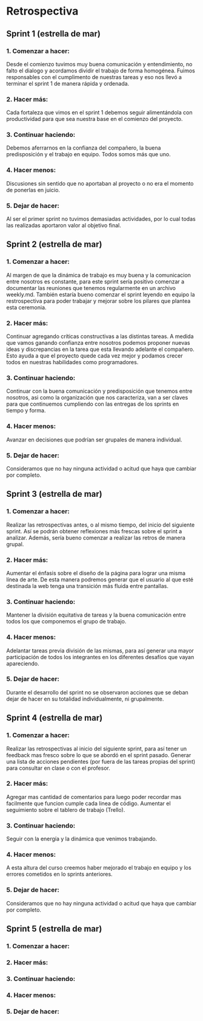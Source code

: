 # **Retrospectiva**

## Sprint 1 (estrella de mar)

### 1. Comenzar a hacer:
Desde el comienzo tuvimos muy buena comunicación y entendimiento, no falto el dialogo y acordamos dividir el trabajo de forma homogénea. Fuimos responsables con el cumplimento de nuestras tareas y eso nos llevó a terminar el sprint 1 de manera rápida y ordenada.

### 2. Hacer más:
Cada fortaleza que vimos en el sprint 1 debemos seguir alimentándola con productividad para que sea nuestra base en el comienzo del proyecto.

### 3. Continuar haciendo:
Debemos aferrarnos en la confianza del compañero, la buena predisposición y el trabajo en equipo. Todos somos más que uno.

### 4. Hacer menos:
Discusiones sin sentido que no aportaban al proyecto o no era el momento de ponerlas en juicio.

### 5. Dejar de hacer:
Al ser el primer sprint no tuvimos demasiadas actividades, por lo cual todas las realizadas aportaron valor al objetivo final.


## Sprint 2 (estrella de mar)

### 1. Comenzar a hacer:
Al margen de que la dinámica de trabajo es muy buena y la comunicacion entre nosotros es constante, para este sprint sería positivo comenzar a documentar las reuniones que tenemos regularmente en un archivo weekly.md. También estaría bueno comenzar el sprint leyendo en equipo la restrospectiva para poder trabajar y mejorar sobre los pilares que plantea esta ceremonia.

### 2. Hacer más:
Continuar agregando críticas constructivas a las distintas tareas. A medida que vamos ganando confianza entre nosotros podemos proponer nuevas ideas y discrepancias en la tarea que esta llevando adelante el compañero. Esto ayuda a que el proyecto quede cada vez mejor y podamos crecer todos en nuestras habilidades como programadores.

### 3. Continuar haciendo:
Continuar con la buena comunicación y predisposición que tenemos entre nosotros, asi como la organización que nos caracteriza, van a ser claves para que continuemos cumpliendo con las entregas de los sprints en tiempo y forma.

### 4. Hacer menos:
Avanzar en decisiones que podrían ser grupales de manera individual.

### 5. Dejar de hacer:
Consideramos que no hay ninguna actividad o acitud que haya que cambiar por completo.


## Sprint 3 (estrella de mar)

### 1. Comenzar a hacer:
Realizar las retrospectivas antes, o al mismo tiempo, del inicio del siguiente sprint. Así se podrán obtener reflexiones más frescas sobre el sprint a analizar. Además, sería bueno comenzar a realizar las retros de manera grupal.
 
### 2. Hacer más:
Aumentar el énfasis sobre el diseño de la página para lograr una misma línea de arte. De esta manera podremos generar que el usuario al que esté destinada la web tenga una transición más fluida entre pantallas.
 
### 3. Continuar haciendo:
Mantener la división equitativa de tareas y la buena comunicación entre todos los que componemos el grupo de trabajo. 
 
### 4. Hacer menos:
Adelantar tareas previa división de las mismas, para así generar una mayor participación de todos los integrantes en los diferentes desafíos que vayan apareciendo. 
 
### 5. Dejar de hacer:
Durante el desarrollo del sprint no se observaron acciones que se deban dejar de hacer en su totalidad individualmente, ni grupalmente. 


## Sprint 4 (estrella de mar)

### 1. Comenzar a hacer:
Realizar las retrospectivas al inicio del siguiente sprint, para así tener un feedback mas fresco sobre lo que se abordó en el sprint pasado.
Generar una lista de acciones pendientes (por fuera de las tareas propias del sprint) para consultar en clase o con el profesor. 
 
### 2. Hacer más:
Agregar mas cantidad de comentarios para luego poder recordar mas facilmente que funcion cumple cada linea de código. 
Aumentar el seguimiento sobre el tablero de trabajo (Trello).
 
### 3. Continuar haciendo:
Seguir con la energía y la dinámica que venimos trabajando. 
 
### 4. Hacer menos:
A esta altura del curso creemos haber mejorado el trabajo en equipo y los errores cometidos en lo sprints anteriores.
 
### 5. Dejar de hacer:
Consideramos que no hay ninguna actividad o acitud que haya que cambiar por completo.


## Sprint 5 (estrella de mar)

### 1. Comenzar a hacer:

 
### 2. Hacer más:

 
### 3. Continuar haciendo:
 
 
### 4. Hacer menos:
 
 
### 5. Dejar de hacer: